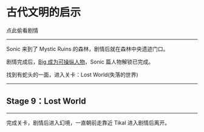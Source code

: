 # 古代文明的启示

点此偷看剧情

---

Sonic 来到了 Mystic Ruins 的森林，剧情后就在森林中央遗迹门口。

剧情完成后，[Big 成为可操纵人物](/adventure-ju-qing-liu-cheng/big-pian.md)，Sonic 篇人物解锁已完成。

找到有蛇头的一面，进入关卡：Lost World\(失落的世界\)

---

## Stage 9：Lost World

---

完成关卡，剧情后进入幻境，一直朝前走靠近 Tikal 进入剧情后离开。


